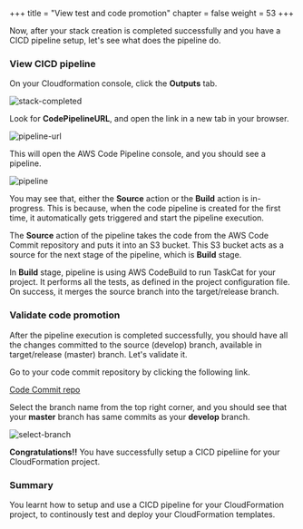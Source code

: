 +++
title = "View test and code promotion"
chapter = false
weight = 53
+++

Now, after your stack creation is completed successfully and you have a CICD pipeline setup, let's see what does the pipeline do.

### View CICD pipeline

On your Cloudformation console, click the **Outputs** tab.

![stack-completed](/images/stack-completed.png)

Look for **CodePipelineURL**, and open the link in a new tab in your browser. 

![pipeline-url](/images/pipeline-url.png)

This will open the AWS Code Pipeline console, and you should see a pipeline.

![pipeline](/images/pipeline.png)

You may see that, either the **Source** action or the **Build** action is in-progress. This is because, when the code pipeline is created for the first time, it automatically gets triggered and start the pipeline execution. 

The **Source** action of the pipeline takes the code from the AWS Code Commit repository and puts it into an S3 bucket. This S3 bucket acts as a source for the next stage of the pipeline, which is **Build** stage.

In **Build** stage, pipeline is using AWS CodeBuild to run TaskCat for your project. It performs all the tests, as defined in the project configuration file. On success, it merges the source branch into the target/release branch.

### Validate code promotion

After the pipeline execution is completed successfully, you should have all the changes committed to the source (develop) branch, available in target/release (master) branch. Let's validate it.

Go to your code commit repository by clicking the following link.

[Code Commit repo](https://us-west-2.console.aws.amazon.com/codesuite/codecommit/repositories/quiz-app/commits?region=us-west-2)

Select the branch name from the top right corner, and you should see that your **master** branch has same commits as your **develop** branch.

![select-branch](/images/select-branch.png)

**Congratulations!!** You have successfully setup a CICD pipeliine for your CloudFormation project. 

### Summary

You learnt how to setup and use a CICD pipeline for your CloudFormation project, to continously test and deploy your CloudFormation templates.
